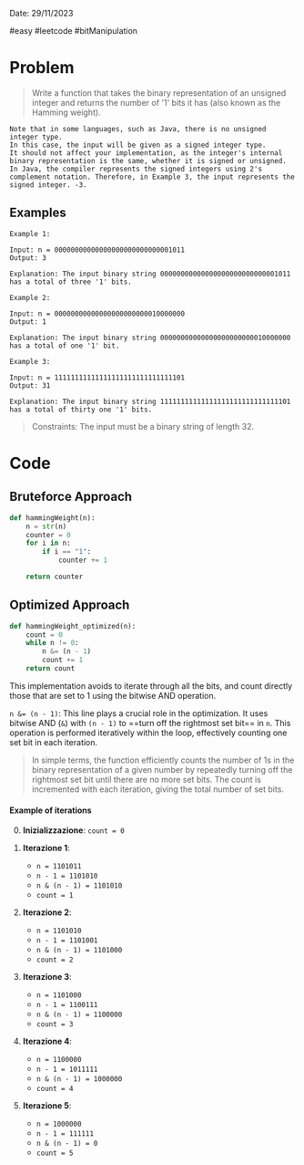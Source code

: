 Date: 29/11/2023

#easy
#leetcode
#bitManipulation
# Problem

>Write a function that takes the binary representation of an unsigned integer and returns the number of '1' bits it has (also known as the Hamming weight).


```Note
Note that in some languages, such as Java, there is no unsigned integer type. 
In this case, the input will be given as a signed integer type. 
It should not affect your implementation, as the integer's internal binary representation is the same, whether it is signed or unsigned.
In Java, the compiler represents the signed integers using 2's complement notation. Therefore, in Example 3, the input represents the signed integer. -3.
```

## Examples

``` Example
Example 1:

Input: n = 00000000000000000000000000001011
Output: 3

Explanation: The input binary string 00000000000000000000000000001011 has a total of three '1' bits.
```

```Example
Example 2:

Input: n = 00000000000000000000000010000000
Output: 1

Explanation: The input binary string 00000000000000000000000010000000 has a total of one '1' bit.
```

```Example
Example 3:

Input: n = 11111111111111111111111111111101
Output: 31

Explanation: The input binary string 11111111111111111111111111111101 has a total of thirty one '1' bits.
```
 

> Constraints: The input must be a binary string of length 32.


# Code

## Bruteforce Approach

``` python
def hammingWeight(n):
	n = str(n)
	counter = 0
	for i in n:
		if i == "1":
			counter += 1

	return counter
```

## Optimized Approach

``` python
def hammingWeight_optimized(n):
	count = 0
	while n != 0:
		n &= (n - 1)
		count += 1
	return count
```

This implementation avoids to iterate through all the bits, and count directly those that are set to 1 using the bitwise AND operation.

`n &= (n - 1)`: This line plays a crucial role in the optimization. It uses bitwise AND (`&`) with `(n - 1)` to ==turn off the rightmost set bit== in `n`. This operation is performed iteratively within the loop, effectively counting one set bit in each iteration.

>In simple terms, the function efficiently counts the number of 1s in the binary representation of a given number by repeatedly turning off the rightmost set bit until there are no more set bits. The count is incremented with each iteration, giving the total number of set bits.



#### Example of iterations

0. **Inizializzazione**: `count = 0`
1. **Iterazione 1**:
    
    - `n = 1101011`
    - `n - 1 = 1101010`
    - `n & (n - 1) = 1101010`
    - `count = 1`
    
2. **Iterazione 2**:
    - `n = 1101010`
    - `n - 1 = 1101001`
    - `n & (n - 1) = 1101000`
    - `count = 2`
    
3. **Iterazione 3**:
    - `n = 1101000`
    - `n - 1 = 1100111`
    - `n & (n - 1) = 1100000`
    - `count = 3`

4. **Iterazione 4**:
    - `n = 1100000`
    - `n - 1 = 1011111`
    - `n & (n - 1) = 1000000`
    - `count = 4`

5. **Iterazione 5**:
    - `n = 1000000`
    - `n - 1 = 111111`
    - `n & (n - 1) = 0`
    - `count = 5`


